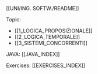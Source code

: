 [[UNI/ING. SOFTW./README]]


Topic:
- [[1_LOGICA_PROPOSIZIONALE]]
- [[2_LOGICA_TEMPORALE]]
- [[3_SISTEMI_CONCORRENTI]]

JAVA:
[[JAVA_INDEX]]

Exercises:
[[EXERCISES_INDEX]]
